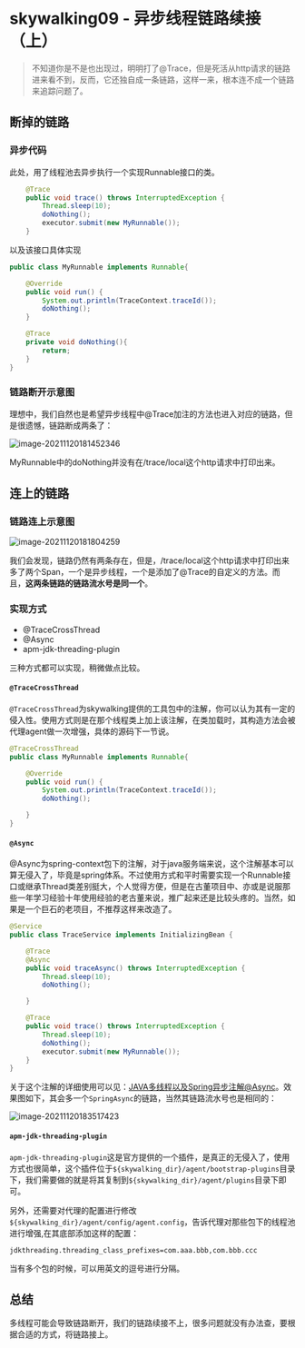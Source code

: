 # skywalking09 - 异步线程链路续接（上）

> 不知道你是不是也出现过，明明打了@Trace，但是死活从http请求的链路进来看不到，反而，它还独自成一条链路，这样一来，根本连不成一个链路来追踪问题了。



## 断掉的链路

### 异步代码

此处，用了线程池去异步执行一个实现Runnable接口的类。

```java
    @Trace
    public void trace() throws InterruptedException {
        Thread.sleep(10);
        doNothing();
        executor.submit(new MyRunnable());
    }
```

以及该接口具体实现

```java
public class MyRunnable implements Runnable{

    @Override
    public void run() {
        System.out.println(TraceContext.traceId());
        doNothing();
    }

    @Trace
    private void doNothing(){
        return;
    }
}
```

### 链路断开示意图

理想中，我们自然也是希望异步线程中@Trace加注的方法也进入对应的链路，但是很遗憾，链路断成两条了：

![image-20211120181452346](/home/wanglh/Documents/Blogs/skywalking/pic/c09_1/01.png)

MyRunnable中的doNothing并没有在/trace/local这个http请求中打印出来。

## 连上的链路

### 链路连上示意图

![image-20211120181804259](/home/wanglh/Documents/Blogs/skywalking/pic/c09_1/02.png)

我们会发现，链路仍然有两条存在，但是，/trace/local这个http请求中打印出来多了两个Span，一个是异步线程，一个是添加了@Trace的自定义的方法。而且，**这两条链路的链路流水号是同一个**。

### 实现方式

- @TraceCrossThread
- @Async
- apm-jdk-threading-plugin

三种方式都可以实现，稍微做点比较。

#### `@TraceCrossThread`

`@TraceCrossThread`为skywalking提供的工具包中的注解，你可以认为其有一定的侵入性。使用方式则是在那个线程类上加上该注解，在类加载时，其构造方法会被代理agent做一次增强，具体的源码下一节说。

```java
@TraceCrossThread
public class MyRunnable implements Runnable{

    @Override
    public void run() {
        System.out.println(TraceContext.traceId());
        doNothing();

    }
}
```

#### `@Async`

@Async为spring-context包下的注解，对于java服务端来说，这个注解基本可以算无侵入了，毕竟是spring体系。不过使用方式和平时需要实现一个Runnable接口或继承Thread类差别挺大，个人觉得方便，但是在古董项目中、亦或是说服那些一年学习经验十年使用经验的老古董来说，推广起来还是比较头疼的。当然，如果是一个巨石的老项目，不推荐这样来改造了。

```java
@Service
public class TraceService implements InitializingBean {

    @Trace
    @Async
    public void traceAsync() throws InterruptedException {
        Thread.sleep(10);
        doNothing();

    }

    @Trace
    public void trace() throws InterruptedException {
        Thread.sleep(10);
        doNothing();
        executor.submit(new MyRunnable());
    }
}
```



关于这个注解的详细使用可以见：[JAVA多线程以及Spring异步注解@Async](https://blog.csdn.net/a17816876003/article/details/106448309)。效果图如下，其会多一个`SpringAsync`的链路，当然其链路流水号也是相同的：

![image-20211120183517423](/home/wanglh/Documents/Blogs/skywalking/pic/c09_1/03.png)

#### `apm-jdk-threading-plugin`

`apm-jdk-threading-plugin`这是官方提供的一个插件，是真正的无侵入了，使用方式也很简单，这个插件位于`${skywalking_dir}/agent/bootstrap-plugins`目录下，我们需要做的就是将其复制到`${skywalking_dir}/agent/plugins`目录下即可。

另外，还需要对代理的配置进行修改`${skywalking_dir}/agent/config/agent.config`，告诉代理对那些包下的线程池进行增强,在其底部添加这样的配置：

```properties
jdkthreading.threading_class_prefixes=com.aaa.bbb,com.bbb.ccc
```

当有多个包的时候，可以用英文的逗号进行分隔。



## 总结

多线程可能会导致链路断开，我们的链路续接不上，很多问题就没有办法查，要根据合适的方式，将链路接上。
